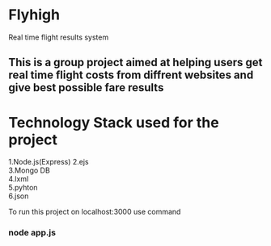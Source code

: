 # Flyhigh
Real time flight results system 

## This is a group project aimed at helping users get real time flight costs from diffrent websites and give best possible fare results 

# Technology Stack used for the project
1.Node.js(Express)
2.ejs<br>
3.Mongo DB<br>
4.lxml<br>
5.pyhton<br> 
6.json<br>

To run this project on localhost:3000 use command 
### node app.js 
 
